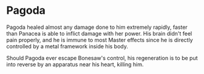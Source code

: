 # Pagoda
Pagoda healed almost any damage done to him extremely rapidly, faster than Panacea is able to inflict damage with her power. His brain didn't feel pain properly, and he is immune to most Master effects since he is directly controlled by a metal framework inside his body.

Should Pagoda ever escape Bonesaw's control, his regeneration is to be put into reverse by an apparatus near his heart, killing him.

